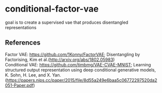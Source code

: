 # conditional-factor-vae

goal is to create a supervised vae that produces disentangled representations  



## References 
Factor VAE: https://github.com/1Konny/FactorVAE; Disentangling by Factorising, Kim et al.(http://arxiv.org/abs/1802.05983)  
Conditional VAE: https://github.com/timbmg/VAE-CVAE-MNIST; Learning structured output representation using deep conditional generative models, K. Sohn, H. Lee, and X. Yan.(https://papers.nips.cc/paper/2015/file/8d55a249e6baa5c06772297520da2051-Paper.pdf)
